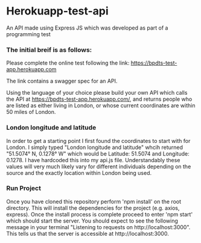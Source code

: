 # Herokuapp-test-api
An API made using Express JS which was developed as part of a programming test

### The initial breif is as follows:

  Please complete the online test following the link: https://bpdts-test-app.herokuapp.com
  
  The link contains a swagger spec for an API.
  
  Using the language of your choice please build your own API which calls the API at https://bpdts-test-app.herokuapp.com/, and returns people who are listed as either living in London, or whose current coordinates are within 50 miles of London.

### London longitude and latitude

In order to get a starting point I first found the coordinates to start with for London. I simply typed "London longitude and latitude" whcih returned "51.5074° N, 0.1278° W" which would be Latitude: 51.5074 and Longitude: 0.1278. I have hardcoded this into my api.js file. Understandably these values will very much likely vary for different individuals depending on the source and the exactly location within London being used.

### Run Project

Once you have cloned this repository perform 'npm install' on the root directory. This will install the dependencies for the project (e.g. axios, express).
Once the install process is complete proceed to enter 'npm start' which should start the server. You should expect to see the following message in your terminal "Listening to requests on http://localhost:3000". This tells us that the server is accessible at http://localhost:3000.
